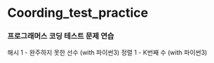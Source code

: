 # Coording_test_practice

<h3>프로그래머스 코딩 테스트 문제 연습</h3>
해시 1 - 완주하지 못한 선수 (with 파이썬3)
정렬 1 - K번째 수 (with 파이썬3)
